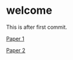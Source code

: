 # welcome 

This is after first commit.

[Paper 1](./Paper1/readme.md)

[Paper 2](.Paper2/readme.md)